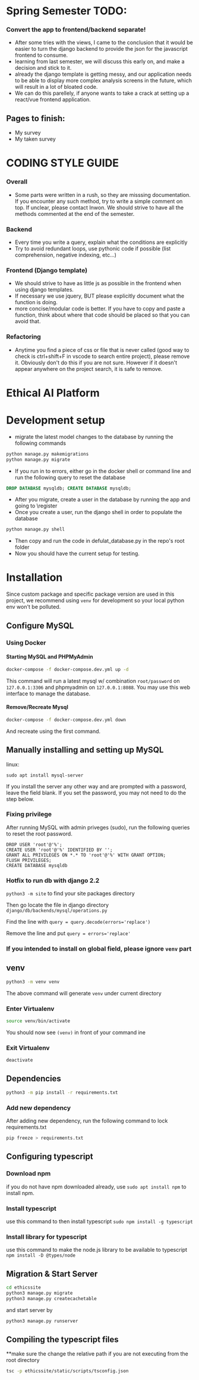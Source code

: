 # Spring Semester TODO:
### Convert the app to frontend/backend separate!
- After some tries with the views, I came to the conclusion that it would be easier to turn the django backend to provide the json for the javascript frontend to consume.
- learning from last semester, we will discuss this early on, and make a decision and stick to it.
- already the django template is getting messy, and our application needs to be able to display more complex analysis screens in the future, which will result in a lot of bloated code.
- We can do this parellely, if anyone wants to take a crack at setting up a react/vue frontend application.
## Pages to finish:
- My survey
- My taken survey


# CODING STYLE GUIDE
### Overall
- Some parts were written in a rush, so they are misssing documentation. If you encounter any such method, try to write a simple comment on top. If unclear, please contact Inwon. We should strive to have all the methods commented at the end of the semester.

### Backend
- Every time you write a query, explain what the conditions are explicitly
- Try to avoid redundant loops, use pythonic code if possible (list comprehension, negative indexing, etc...)

### Frontend (Django template)
- We should strive to have as little js as possible in the frontend when using django templates.
- If necessary we use jquery, BUT please explicitly document what the function is doing.
- more concise/modular code is better. If you have to copy and paste a function, think about where that code should be placed so that you can avoid that. 

### Refactoring
- Anytime you find a piece of css or file that is never called (good way to check is ctrl+shift+F in vscode to search entire project), please remove it. Obviously don't do this if you are not sure. However if it doesn't appear anywhere on the project search, it is safe to remove.



# Ethical AI Platform

# Development setup
- migrate the latest model changes to the database by running the following commands

```bash
python manage.py makemigrations
python manage.py migrate
``` 
- If you run in to errors, either go in the docker shell or command line and run the following query to reset the database

```sql
DROP DATABASE mysqldb; CREATE DATABASE mysqldb;
```

- After you migrate, create a user in the database by running the app and going to \register
- Once you create a user, run the django shell in order to populate the database

```bash
python manage.py shell
```

- Then copy and run the code in defulat_database.py in the repo's root folder
- Now you should have the current setup for testing.


# Installation

Since custom package and specific package version are used in this project, we recommend using `venv` for development so your local python env won't be polluted.

## Configure MySQL

### Using Docker

#### Starting MySQL and PHPMyAdmin

```bash
docker-compose -f docker-compose.dev.yml up -d
```

This command will run a latest mysql w/ combination `root/password` on `127.0.0.1:3306` and phpmyadmin on `127.0.0.1:8088`. You may use this web interface to manage the database.

#### Remove/Recreate Mysql

```bash
docker-compose -f docker-compose.dev.yml down
```

And recreate using the first command.

## Manually installing and setting up MySQL

linux:

```
sudo apt install mysql-server
```

If you install the server any other way and are prompted with a password, leave the field blank.
If you set the password, you may not need to do the step below.

### Fixing privilege

After running MySQL with admin priveges (sudo), run the following queries to reset the root password.

```
DROP USER 'root'@'%';
CREATE USER 'root'@'%' IDENTIFIED BY '';
GRANT ALL PRIVILEGES ON *.* TO 'root'@'%' WITH GRANT OPTION;
FLUSH PRIVILEGES;
CREATE DATABASE mysqldb
```

### Hotfix to run db with django 2.2

`python3 -m site`
to find your site packages directory

Then go locate the file in django directory
`django/db/backends/mysql/operations.py`

Find the line with `query = query.decode(errors='replace')`

Remove the line and put `query = errors='replace'`

### If you intended to install on global field, please ignore `venv` part

## venv

```bash
python3 -m venv venv
```

The above command will generate `venv` under current directory

### Enter Virtualenv

```bash
source venv/bin/activate
```

You should now see `(venv)` in front of your command ine

### Exit Virtualenv

```bash
deactivate
```

## Dependencies

```bash
python3 -m pip install -r requirements.txt
```

### Add new dependency

After adding new dependency, run the following command to lock requirements.txt

```bash
pip freeze > requirements.txt
```

<!--@TODO if custom packages uses, we could have a script to move then into `venv` or let user do their global package stuff.-->

## Configuring typescript

### Download npm

if you do not have npm downloaded already, use `sudo apt install npm` to install npm.

### Install typescript

use this command to then install typescript `sudo npm install -g typescript`

### Install library for typescript

use this command to make the node.js library to be available to typescript `npm install -D @types/node`

## Migration & Start Server

```bash
cd ethicssite
python3 manage.py migrate
python3 manage.py createcachetable
```

and start server by

```bash
python3 manage.py runserver
```


## Compiling the typescript files 
**make sure the change the relative path if you are not executing from the root directory
```bash
tsc -p ethicssite/static/scripts/tsconfig.json
```
